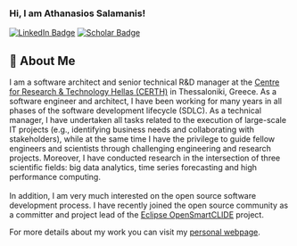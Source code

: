 ### Hi, I am Athanasios Salamanis!
[![LinkedIn Badge](https://img.shields.io/badge/-LinkedIn-c14438?style=plastic-square&logo=linkedin&logoColor=white&color=0077B5)](https://www.linkedin.com/in/athanasios-salamanis)
[![Scholar Badge](https://img.shields.io/badge/-Scholar-c14438?style=plastic-square&logo=google&logoColor=white&color=4285F4)](https://scholar.google.com/citations?user=f7hypjsAAAAJ](https://scholar.google.gr/citations?user=osI-EsIAAAAJ&hl=el&oi=ao))

## 🚀 About Me
I am a software architect and senior technical R&D manager at the [Centre for Research & Technology Hellas (CERTH)](https://www.certh.gr/) in Thessaloniki, Greece. As a software engineer and architect, I have been working for many years in all phases of the software development lifecycle (SDLC). As a technical manager, I have undertaken all tasks related to the execution of large-scale IT projects (e.g., identifying business needs and collaborating with stakeholders), while at the same time I have the privilege to guide fellow engineers and scientists through challenging engineering and research projects. Moreover, I have conducted research in the intersection of three scientific fields: big data analytics, time series forecasting and high performance computing.
\
\
In addition, I am very much interested on the open source software development process. I have recently joined the open source community as a committer and project lead of the [Eclipse OpenSmartCLIDE](https://projects.eclipse.org/projects/ecd.opensmartclide) project.

For more details about my work you can visit my [personal webpage](https://www.asalamanis.com/).
